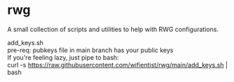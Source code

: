 # rwg

A small collection of scripts and utilities to help with RWG configurations.  
  
add_keys.sh  
pre-req: pubkeys file in main branch has your public keys  
If you're feeling lazy, just pipe to bash:  
curl -s https://raw.githubusercontent.com/wifientist/rwg/main/add_keys.sh | bash

